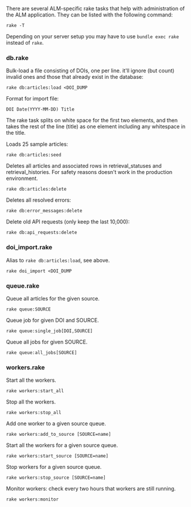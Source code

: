 There are several ALM-specific rake tasks that help with administration of the ALM application. They can be listed with the following command:

    rake -T

Depending on your server setup you may have to use `bundle exec rake` instead of `rake`.

### db.rake

Bulk-load a file consisting of DOIs, one per line. it'll ignore (but count) invalid ones and those that already exist in the database:

    rake db:articles:load <DOI_DUMP

Format for import file:

    DOI Date(YYYY-MM-DD) Title

The rake task splits on white space for the first two elements, and then takes the rest of the line (title) as one element including any whitespace in the title.

Loads 25 sample articles:

    rake db:articles:seed

Deletes all articles and associated rows in retrieval_statuses and retrieval_histories. For safety reasons doesn't work in the production environment.

    rake db:articles:delete

Deletes all resolved errors:

    rake db:error_messages:delete

Delete old API requests (only keep the last 10,000):

    rake db:api_requests:delete

### doi_import.rake

Alias to `rake db:articles:load`, see above.

    rake doi_import <DOI_DUMP

### queue.rake

Queue all articles for the given source.

    rake queue:SOURCE

Queue job for given DOI and SOURCE.

    rake queue:single_job[DOI,SOURCE]

Queue all jobs for given SOURCE.

    rake queue:all_jobs[SOURCE]

### workers.rake

Start all the workers.

    rake workers:start_all

Stop all the workers.

    rake workers:stop_all

Add one worker to a given source queue.

    rake workers:add_to_source [SOURCE=name]

Start all the workers for a given source queue.

    rake workers:start_source [SOURCE=name]

Stop workers for a given source queue.

    rake workers:stop_source [SOURCE=name]

Monitor workers: check every two hours that workers are still running.

    rake workers:monitor
